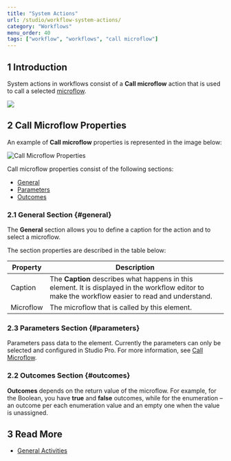 ```yaml
---
title: "System Actions"
url: /studio/workflow-system-actions/
category: "Workflows"
menu_order: 40
tags: ["workflow", "workflows", "call microflow"]
---
```


## 1 Introduction

System actions in workflows consist of a **Call microflow** action that is used to call a selected [microflow](/studio/microflows/). 

![](/attachments/studio/workflows/workflow-system-actions/call-microflow-example.jpg)

## 2 Call Microflow Properties

An example of **Call microflow** properties is represented in the image below:

![Call Microflow Properties](/attachments/studio/workflows/workflow-system-actions/call-microflow-properties.jpg)

Call microflow properties consist of the following sections:

* [General](#general)
* [Parameters](#parameters)
* [Outcomes](#outcomes)

### 2.1 General Section {#general}

The **General** section allows you to define a caption for the action and to select a microflow.  

The section properties are described in the table below:

| Property  | Description                                                  |
| --------- | ------------------------------------------------------------ |
| Caption   | The **Caption** describes what happens in this element. It is displayed in the workflow editor to make the workflow easier to read and understand. |
| Microflow | The microflow that is called by this element.                |

### 2.3 Parameters Section {#parameters}

Parameters pass data to the element. Currently the parameters can only be selected and configured in Studio Pro. For more information, see [Call Microflow](/refguide/call-microflow/).

### 2.2 Outcomes Section {#outcomes}

**Outcomes** depends on the return value of the microflow. For example, for the Boolean, you have **true** and **false** outcomes, while for the enumeration – an outcome per each enumeration value and an empty one when the value is unassigned. 

## 3 Read More

* [General Activities](/studio/workflows-general-activities/)